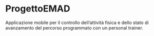 # ProgettoEMAD
Applicazione mobile per il controllo dell’attività fisica e dello stato di avanzamento del percorso programmato con un personal trainer.
